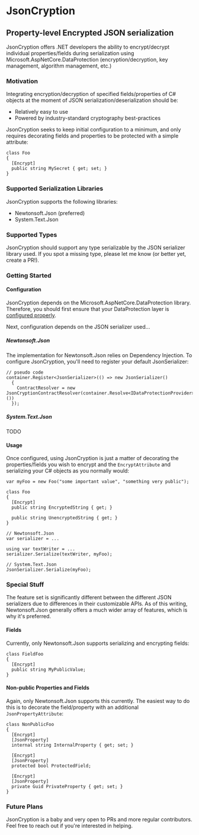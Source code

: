 # JsonCryption
## Property-level Encrypted JSON serialization
JsonCryption offers .NET developers the ability to encrypt/decrypt individual properties/fields during serialization using Microsoft.AspNetCore.DataProtection (encryption/decryption, key management, algorithm management, etc.)
### Motivation
Integrating encryption/decryption of specified fields/properties of C# objects at the moment of JSON serialization/deserialization should be:
- Relatively easy to use
- Powered by industry-standard cryptography best-practices

JsonCryption seeks to keep initial configuration to a minimum, and only requires decorating fields and properties to be protected with a simple attribute:
```
class Foo
{
  [Encrypt]
  public string MySecret { get; set; }
}
```

### Supported Serialization Libraries
JsonCryption supports the following libraries:
- Newtonsoft.Json (preferred)
- System.Text.Json

### Supported Types
JsonCryption should support any type serializable by the JSON serializer library used. If you spot a missing type, please let me know (or better yet, create a PR!).

### Getting Started
#### Configuration
JsonCryption depends on the Microsoft.AspNetCore.DataProtection library. Therefore, you should first ensure that your DataProtection layer is [configured properly](https://docs.microsoft.com/en-us/aspnet/core/security/data-protection/configuration/).

Next, configuration depends on the JSON serializer used...

##### Newtonsoft.Json
The implementation for Newtonsoft.Json relies on Dependency Injection. To configure JsonCryption, you'll need to register your default JsonSerializer:
```
// pseudo code
container.Register<JsonSerializer>(() => new JsonSerializer()
  {
    ContractResolver = new JsonCryptionContractResolver(container.Resolve<IDataProtectionProvider>())
  });
```

##### System.Text.Json
TODO

#### Usage
Once configured, using JsonCryption is just a matter of decorating the properties/fields you wish to encrypt and the `EncryptAttribute` and serializing your C# objects as you normally would:
```
var myFoo = new Foo("some important value", "something very public");

class Foo
{
  [Encrypt]
  public string EncryptedString { get; }
  
  public string UnencryptedString { get; }
}

// Newtonsoft.Json
var serializer = ...

using var textWriter = ...
serializer.Serialize(textWriter, myFoo);

// System.Text.Json
JsonSerializer.Serialize(myFoo);
```

### Special Stuff
The feature set is significantly different between the different JSON serializers due to differences in their customizable APIs. As of this writing, Newtonsoft.Json generally offers a much wider array of features, which is why it's preferred.

#### Fields
Currently, only Newtonsoft.Json supports serializing and encrypting fields:
```
class FieldFoo
{
  [Encrypt]
  public string MyPublicValue;
}
```

#### Non-public Properties and Fields
Again, only Newtonsoft.Json supports this currently. The easiest way to do this is to decorate the field/property with an additional `JsonPropertyAttribute`:
```
class NonPublicFoo
{
  [Encrypt]
  [JsonProperty]
  internal string InternalProperty { get; set; }
  
  [Encrypt]
  [JsonProperty]
  protected bool ProtectedField;
  
  [Encrypt]
  [JsonProperty]
  private Guid PrivateProperty { get; set; }
}
```

### Future Plans
JsonCryption is a baby and very open to PRs and more regular contributors. Feel free to reach out if you're interested in helping.

